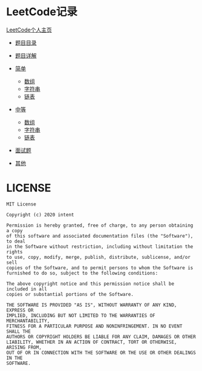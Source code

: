 # LeetCode记录

[LeetCode个人主页](https://leetcode-cn.com/u/zzyandzzy/)

- [题目目录](./leetcode/editor/cn)
- [题目详解](./leetcode/editor/cn/doc)

- [简单](./src/main/simple)
  - [数组](./src/main/simple/array)
  - [字符串](./src/main/simple/string)
  - [链表](./src/main/simple/list)
- [中等](./src/main/medium)
  - [数组](./src/main/medium/array)
  - [字符串](./src/main/medium/string)
  - [链表](./src/main/medium/list)
  
- [面试题](./src/main/interview)
- [其他](./src/main/other)

# LICENSE
    MIT License
    
    Copyright (c) 2020 intent
    
    Permission is hereby granted, free of charge, to any person obtaining a copy
    of this software and associated documentation files (the "Software"), to deal
    in the Software without restriction, including without limitation the rights
    to use, copy, modify, merge, publish, distribute, sublicense, and/or sell
    copies of the Software, and to permit persons to whom the Software is
    furnished to do so, subject to the following conditions:
    
    The above copyright notice and this permission notice shall be included in all
    copies or substantial portions of the Software.
    
    THE SOFTWARE IS PROVIDED "AS IS", WITHOUT WARRANTY OF ANY KIND, EXPRESS OR
    IMPLIED, INCLUDING BUT NOT LIMITED TO THE WARRANTIES OF MERCHANTABILITY,
    FITNESS FOR A PARTICULAR PURPOSE AND NONINFRINGEMENT. IN NO EVENT SHALL THE
    AUTHORS OR COPYRIGHT HOLDERS BE LIABLE FOR ANY CLAIM, DAMAGES OR OTHER
    LIABILITY, WHETHER IN AN ACTION OF CONTRACT, TORT OR OTHERWISE, ARISING FROM,
    OUT OF OR IN CONNECTION WITH THE SOFTWARE OR THE USE OR OTHER DEALINGS IN THE
    SOFTWARE.
